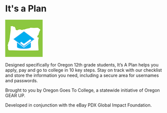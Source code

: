 # It's a Plan
![MacDown logo](https://raw.githubusercontent.com/OregonGEARUP/iOS/master/Oregon%20GEAR%20UP%20App/Assets.xcassets/AppIcon.appiconset/icon120.png)

Designed specifically for Oregon 12th grade students, It’s A Plan helps you apply, pay and go to college in 10 key steps. Stay on track with our checklist and store the information you need, including a secure area for usernames and passwords.

Brought to you by Oregon Goes To College, a statewide initiative of Oregon GEAR UP.

Developed in conjunction with the eBay PDX Global Impact Foundation.


